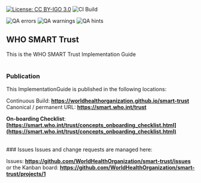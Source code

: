 <!--badges-->
[![License: CC BY-IGO 3.0](https://licensebuttons.net/l/by-nc/3.0/igo/80x15.png)](https://creativecommons.org/licenses/by/3.0/igo)
![CI Build](https://img.shields.io/github/actions/workflow/status/WorldHealthOrganization/smart-trust/ghbuild.yml)  
   
![QA errors](https://img.shields.io/badge/dynamic/json?url=https%3A%2F%2FWorldHealthOrganization.github.io%2Fsmart-trust%2Fqa.json&query=%24.errs&logoColor=red&label=QA%20errors&color=yellow)
![QA warnings](https://img.shields.io/badge/dynamic/json?url=https%3A%2F%2FWorldHealthOrganization.github.io%2Fsmart-trust%2Fqa.json&query=%24.warnings&logoColor=orange&label=QA%20warnings&color=yellow)
![QA hints](https://img.shields.io/badge/dynamic/json?url=https%3A%2F%2FWorldHealthOrganization.github.io%2Fsmart-trust%2Fqa.json&query=%24.hints&logoColor=yellow&label=QA%20hints&color=yellow)
<!--/badges--> 
WHO SMART Trust 
--- 
This is the WHO SMART Trust Implementation Guide
<br> </br>
###
### Publication
This ImplementationGuide is published in the following locations:
 
  
Continuous Build:  __https://worldhealthorganization.github.io/smart-trust__  
Canonical / permanent URL: __https://smart.who.int/trust__

**On-boarding Checklist**: __[https://smart.who.int/trust/concepts_onboarding_checklist.html](https://smart.who.int/trust/concepts_onboarding_checklist.html)__

<br/>
### Issues
Issues and change requests are managed here:  

Issues:  __https://github.com/WorldHealthOrganization/smart-trust/issues__  
    or the Kanban board: __https://github.com/WorldHealthOrganization/smart-trust/projects/1__

 
